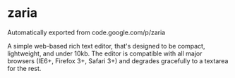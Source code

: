 # zaria
Automatically exported from code.google.com/p/zaria

A simple web-based rich text editor, that's designed to be compact, lightweight, and under 10kb. The editor is compatible with all major browsers (IE6+, Firefox 3+, Safari 3+) and degrades gracefully to a textarea for the rest. 

